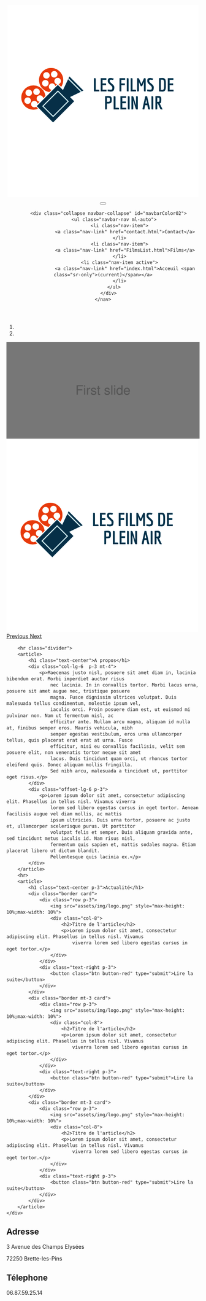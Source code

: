 <!DOCTYPE html>
<html lang="fr">
<head>
    <link rel="stylesheet" href="assets/css/carousel.css">
    <link rel="stylesheet" href="assets/css/styles.css">
    <link rel="stylesheet" href="https://maxcdn.bootstrapcdn.com/bootstrap/4.0.0/css/bootstrap.min.css"
          integrity="sha384-Gn5384xqQ1aoWXA+058RXPxPg6fy4IWvTNh0E263XmFcJlSAwiGgFAW/dAiS6JXm" crossorigin="anonymous">
    <meta charset="UTF-8">
    <title>Les films de plein air</title>
</head>
<body class="cloud">
<header>
    <nav class="navbar navbar-expand-lg navbar-light border-bottom" id="navbarColor01">
        <a class="navbar-brand" href="#"><img class="logo" src="assets/img/logo.png"></a>
        <button class="navbar-toggler" type="button" data-toggle="collapse" data-target="#navbarColor02"
                aria-controls="navbarColor02" aria-expanded="false" aria-label="Toggle navigation">
            <span class="navbar-toggler-icon"></span>
        </button>

        <div class="collapse navbar-collapse" id="navbarColor02">
            <ul class="navbar-nav ml-auto">
                <li class="nav-item">
                    <a class="nav-link" href="contact.html">Contact</a>
                </li>
                <li class="nav-item">
                    <a class="nav-link" href="FilmsList.html">Films</a>
                </li>
                <li class="nav-item active">
                    <a class="nav-link" href="index.html">Acceuil <span class="sr-only">(current)</span></a>
                </li>
            </ul>
        </div>
    </nav>
</header>
<main role="main" class="mt-2">
    <div class="container">
        <div id="carousel" class="carousel slide" data-ride="carousel">
            <ol class="carousel-indicators">
                <li data-target="#carouselExampleIndicators" data-slide-to="0" class="active"></li>
                <li data-target="#carouselExampleIndicators" data-slide-to="1"></li>
            </ol>
            <div class="carousel-inner">
                <div class="carousel-item active">
                    <img class="d-block w-75" src="assets/img/test.svg" alt="First slide">
                </div>
                <div class="carousel-item">
                    <img class="d-block w-75" src="assets/img/logo.png" alt="Second slide">
                </div>
            </div>
            <a class="carousel-control-prev" href="#carousel" role="button" data-slide="prev">
                <span class="carousel-control-prev-icon" aria-hidden="true"></span>
                <span class="sr-only">Previous</span>
            </a>
            <a class="carousel-control-next" href="#carousel" role="button" data-slide="next">
                <span class="carousel-control-next-icon" aria-hidden="true"></span>
                <span class="sr-only">Next</span>
            </a>
        </div>

        <hr class="divider">
        <article>
            <h1 class="text-center">A propos</h1>
            <div class="col-lg-6  p-3 mt-4">
                <p>Maecenas justo nisl, posuere sit amet diam in, lacinia bibendum erat. Morbi imperdiet auctor risus
                    nec lacinia. In in convallis tortor. Morbi lacus urna, posuere sit amet augue nec, tristique posuere
                    magna. Fusce dignissim ultrices volutpat. Duis malesuada tellus condimentum, molestie ipsum vel,
                    iaculis orci. Proin posuere diam est, ut euismod mi pulvinar non. Nam ut fermentum nisl, ac
                    efficitur ante. Nullam arcu magna, aliquam id nulla at, finibus semper eros. Mauris vehicula, nibh
                    semper egestas vestibulum, eros urna ullamcorper tellus, quis placerat erat erat at urna. Fusce
                    efficitur, nisi eu convallis facilisis, velit sem posuere elit, non venenatis tortor neque sit amet
                    lacus. Duis tincidunt quam orci, ut rhoncus tortor eleifend quis. Donec aliquam mollis fringilla.
                    Sed nibh arcu, malesuada a tincidunt ut, porttitor eget risus.</p>
            </div>
            <div class="offset-lg-6 p-3">
                <p>Lorem ipsum dolor sit amet, consectetur adipiscing elit. Phasellus in tellus nisl. Vivamus viverra
                    lorem sed libero egestas cursus in eget tortor. Aenean facilisis augue vel diam mollis, ac mattis
                    ipsum ultricies. Duis urna tortor, posuere ac justo et, ullamcorper scelerisque purus. Ut porttitor
                    volutpat felis et semper. Duis aliquam gravida ante, sed tincidunt metus iaculis id. Nam risus nisl,
                    fermentum quis sapien et, mattis sodales magna. Etiam placerat libero ut dictum blandit.
                    Pellentesque quis lacinia ex.</p>
            </div>
        </article>
        <hr>
        <article>
            <h1 class="text-center p-3">Actualité</h1>
            <div class="border card">
                <div class="row p-3">
                    <img src="assets/img/logo.png" style="max-height: 10%;max-width: 10%">
                    <div class="col-8">
                        <h2>Titre de l'article</h2>
                        <p>Lorem ipsum dolor sit amet, consectetur adipiscing elit. Phasellus in tellus nisl. Vivamus
                            viverra lorem sed libero egestas cursus in eget tortor.</p>
                    </div>
                </div>
                <div class="text-right p-3">
                    <button class="btn button-red" type="submit">Lire la suite</button>
                </div>
            </div>
            <div class="border mt-3 card">
                <div class="row p-3">
                    <img src="assets/img/logo.png" style="max-height: 10%;max-width: 10%">
                    <div class="col-8">
                        <h2>Titre de l'article</h2>
                        <p>Lorem ipsum dolor sit amet, consectetur adipiscing elit. Phasellus in tellus nisl. Vivamus
                            viverra lorem sed libero egestas cursus in eget tortor.</p>
                    </div>
                </div>
                <div class="text-right p-3">
                    <button class="btn button-red" type="submit">Lire la suite</button>
                </div>
            </div>
            <div class="border mt-3 card">
                <div class="row p-3">
                    <img src="assets/img/logo.png" style="max-height: 10%;max-width: 10%">
                    <div class="col-8">
                        <h2>Titre de l'article</h2>
                        <p>Lorem ipsum dolor sit amet, consectetur adipiscing elit. Phasellus in tellus nisl. Vivamus
                            viverra lorem sed libero egestas cursus in eget tortor.</p>
                    </div>
                </div>
                <div class="text-right p-3">
                    <button class="btn button-red" type="submit">Lire la suite</button>
                </div>
            </div>
        </article>
    </div>
</main>
<footer>
    <div class="container">
        <div class="d-flex justify-content-between mt-5">
            <div class="border-right">
                <h2>Adresse</h2>
                <p>3 Avenue des Champs Elysées</p>
                <p>72250 Brette-les-Pins</p>
            </div>
            <div class="ml-auto border-left">
                <h2>Télephone</h2>
                <p>06.87.59.25.14</p>
            </div>
        </div>
    </div>
</footer>
<script src="https://code.jquery.com/jquery-3.2.1.slim.min.js"
        integrity="sha384-KJ3o2DKtIkvYIK3UENzmM7KCkRr/rE9/Qpg6aAZGJwFDMVNA/GpGFF93hXpG5KkN"
        crossorigin="anonymous"></script>
<script src="https://cdnjs.cloudflare.com/ajax/libs/popper.js/1.12.9/umd/popper.min.js"
        integrity="sha384-ApNbgh9B+Y1QKtv3Rn7W3mgPxhU9K/ScQsAP7hUibX39j7fakFPskvXusvfa0b4Q"
        crossorigin="anonymous"></script>
<script src="https://maxcdn.bootstrapcdn.com/bootstrap/4.0.0/js/bootstrap.min.js"
        integrity="sha384-JZR6Spejh4U02d8jOt6vLEHfe/JQGiRRSQQxSfFWpi1MquVdAyjUar5+76PVCmYl"
        crossorigin="anonymous"></script>
<script>$('.carousel').carousel()</script>
</body>
</html>
